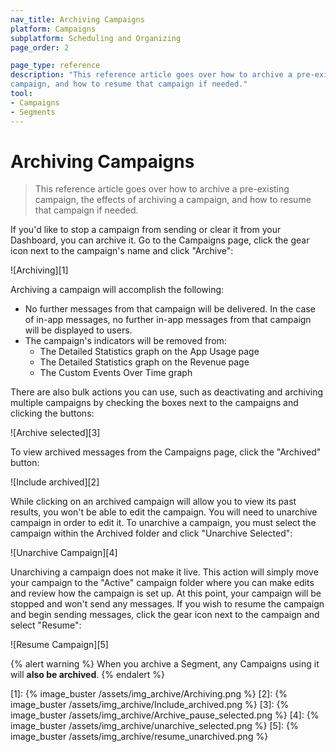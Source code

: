 ```yaml
---
nav_title: Archiving Campaigns
platform: Campaigns
subplatform: Scheduling and Organizing
page_order: 2

page_type: reference
description: "This reference article goes over how to archive a pre-existing campaign, the effects of archiving a 
campaign, and how to resume that campaign if needed."
tool:
- Campaigns
- Segments
---
```

# Archiving Campaigns

> This reference article goes over how to archive a pre-existing campaign, the effects of archiving a campaign, and how to resume that campaign if needed.

If you'd like to stop a campaign from sending or clear it from your Dashboard, you can archive it. Go to the Campaigns page, click the gear icon next to the campaign's name and click "Archive":

![Archiving][1]

Archiving a campaign will accomplish the following:

- No further messages from that campaign will be delivered. In the case of in-app messages, no further in-app messages from that campaign will be displayed to users.
- The campaign's indicators will be removed from:
	- The Detailed Statistics graph on the App Usage page
	- The Detailed Statistics graph on the Revenue page
	- The Custom Events Over Time graph

There are also bulk actions you can use, such as deactivating and archiving multiple campaigns by checking the boxes next to the campaigns and clicking the buttons:

![Archive selected][3]

To view archived messages from the Campaigns page, click the "Archived" button:

![Include archived][2]

While clicking on an archived campaign will allow you to view its past results, you won't be able to edit the campaign. You will need to unarchive campaign in order to edit it. To unarchive a campaign, you must select the campaign within the Archived folder and click "Unarchive Selected":

![Unarchive Campaign][4]

Unarchiving a campaign does not make it live. This action will simply move your campaign to the "Active" campaign folder where you can make edits and review how the campaign is set up. At this point, your campaign will be stopped and won't send any messages. If you wish to resume the campaign and begin sending messages, click the gear icon next to the campaign and select "Resume":

![Resume Campaign][5]

{% alert warning %}
When you archive a Segment, any Campaigns using it will __also be archived__.
{% endalert %}

[1]: {% image_buster /assets/img_archive/Archiving.png %}
[2]: {% image_buster /assets/img_archive/Include_archived.png %}
[3]: {% image_buster /assets/img_archive/Archive_pause_selected.png %}
[4]: {% image_buster /assets/img_archive/unarchive_selected.png %}
[5]: {% image_buster /assets/img_archive/resume_unarchived.png %}
